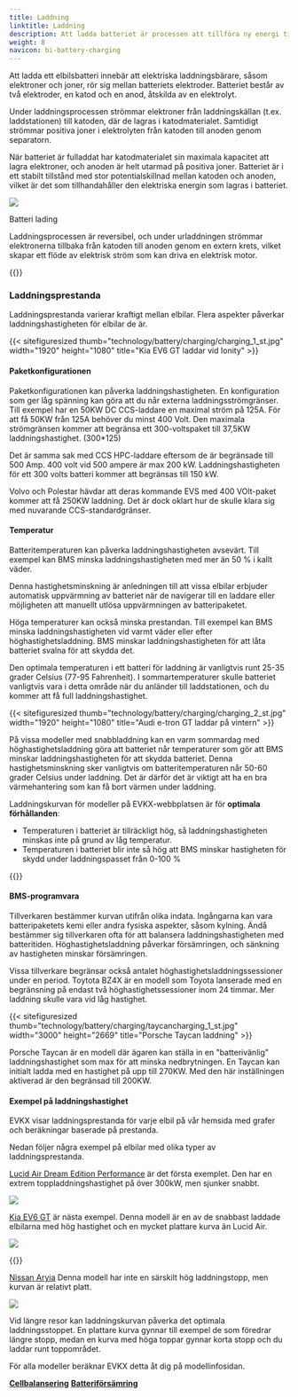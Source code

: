 ```yaml
---
title: Laddning
linktitle: Laddning
description: Att ladda batteriet är processen att tillföra ny energi till batteriet.
weight: 8
navicon: bi-battery-charging
---
```

<!-- markdownlint-disable MD033 -->
Att ladda ett elbilsbatteri innebär att elektriska laddningsbärare, såsom elektroner och joner, rör sig mellan batteriets elektroder. Batteriet består av två elektroder, en katod och en anod, åtskilda av en elektrolyt.

Under laddningsprocessen strömmar elektroner från laddningskällan (t.ex. laddstationen) till katoden, där de lagras i katodmaterialet. Samtidigt strömmar positiva joner i elektrolyten från katoden till anoden genom separatorn.

När batteriet är fulladdat har katodmaterialet sin maximala kapacitet att lagra elektroner, och anoden är helt utarmad på positiva joner. Batteriet är i ett stabilt tillstånd med stor potentialskillnad mellan katoden och anoden, vilket är det som tillhandahåller den elektriska energin som lagras i batteriet.

<figur>
<img src="batteryconceptcharging.drawio.svg" class="img-fluid mx-auto d-block">
<figcaption>
         <p class="lead text-center fw-semibold">
             Batteri lading
         </p>
     </figcaption>
</figur>

Laddningsprocessen är reversibel, och under urladdningen strömmar elektronerna tillbaka från katoden till anoden genom en extern krets, vilket skapar ett flöde av elektrisk ström som kan driva en elektrisk motor.

{{<evkxdisplayaddarticle />}}

### Laddningsprestanda

Laddningsprestanda varierar kraftigt mellan elbilar. Flera aspekter påverkar laddningshastigheten för elbilar de är.

{{< sitefiguresized thumb="technology/battery/charging/charging_1_st.jpg" width="1920" height="1080" title="Kia EV6 GT laddar vid Ionity" >}}

#### Paketkonfigurationen

Paketkonfigurationen kan påverka laddningshastigheten. En konfiguration som ger låg spänning kan göra att du når externa laddningsströmgränser. Till exempel har en 50KW DC CCS-laddare en maximal ström på 125A. För att få 50KW från 125A behöver du minst 400 Volt. Den maximala strömgränsen kommer att begränsa ett 300-voltspaket till 37,5KW laddningshastighet. (300*125)

Det är samma sak med CCS HPC-laddare eftersom de är begränsade till 500 Amp. 400 volt vid 500 ampere är max 200 kW. Laddningshastigheten för ett 300 volts batteri kommer att begränsas till 150 kW.

Volvo och Polestar hävdar att deras kommande EVS med 400 VOlt-paket kommer att få 250KW laddning. Det är dock oklart hur de skulle klara sig med nuvarande CCS-standardgränser.

#### Temperatur

Batteritemperaturen kan påverka laddningshastigheten avsevärt. Till exempel kan BMS minska laddningshastigheten med mer än 50 % i kallt väder.

Denna hastighetsminskning är anledningen till att vissa elbilar erbjuder automatisk uppvärmning av batteriet när de navigerar till en laddare eller möjligheten att manuellt utlösa uppvärmningen av batteripaketet.

Höga temperaturer kan också minska prestandan. Till exempel kan BMS minska laddningshastigheten vid varmt väder eller efter höghastighetsladdning. BMS minskar laddningshastigheten för att låta batteriet svalna för att skydda det.

Den optimala temperaturen i ett batteri för laddning är vanligtvis runt 25-35 grader Celsius (77-95 Fahrenheit). I sommartemperaturer skulle batteriet vanligtvis vara i detta område när du anländer till laddstationen, och du kommer att få full laddningshastighet.

{{< sitefiguresized thumb="technology/battery/charging/charging_2_st.jpg" width="1920" height="1080" title="Audi e-tron GT laddar på vintern" >}}

På vissa modeller med snabbladdning kan en varm sommardag med höghastighetsladdning göra att batteriet når temperaturer som gör att BMS minskar laddningshastigheten för att skydda batteriet. Denna hastighetsminskning sker vanligtvis om batteritemperaturen når 50-60 grader Celsius under laddning. Det är därför det är viktigt att ha en bra värmehantering som kan få bort värmen under laddning.

Laddningskurvan för modeller på EVKX-webbplatsen är för <b>optimala förhållanden</b>:

- Temperaturen i batteriet är tillräckligt hög, så laddningshastigheten minskas inte på grund av låg temperatur.
- Temperaturen i batteriet blir inte så hög att BMS minskar hastigheten för skydd under laddningspasset från 0-100 %

{{<evkxdisplayaddarticle />}}

#### BMS-programvara

Tillverkaren bestämmer kurvan utifrån olika indata. Ingångarna kan vara batteripaketets kemi eller andra fysiska aspekter, såsom kylning. Ändå bestämmer sig tillverkaren ofta för att balansera laddningshastigheten med batteritiden. Höghastighetsladdning påverkar försämringen, och sänkning av hastigheten minskar försämringen.

Vissa tillverkare begränsar också antalet höghastighetsladdningssessioner under en period. Toytota BZ4X är en modell som Toyota lanserade med en begränsning på endast två höghastighetssessioner inom 24 timmar. Mer laddning skulle vara vid låg hastighet.

{{< sitefiguresized thumb="technology/battery/charging/taycancharging_1_st.jpg" width="3000" height="2669" title="Porsche Taycan laddning" >}}

Porsche Taycan är en modell där ägaren kan ställa in en "batterivänlig" laddningshastighet som max för att minska nedbrytningen. En Taycan kan initialt ladda med en hastighet på upp till 270KW. Med den här inställningen aktiverad är den begränsad till 200KW.

#### Exempel på laddningshastighet

EVKX visar laddningsprestanda för varje elbil på vår hemsida med grafer och beräkningar baserade på prestanda.

Nedan följer några exempel på elbilar med olika typer av laddningsprestanda.

[Lucid Air Dream Edition Performance](/models/lucid/air/air_dream_edition_performance/chargingcurve/) är det första exemplet. Den har en extrem toppladdningshastighet på över 300kW, men sjunker snabbt.

<img src="/models/lucid/air/air_dream_edition_performance/chargingcurve.svg" class="img-fluid">

[Kia EV6 GT](/models/kia/ev6/ev6_gt/chargingcurve7/) är nästa exempel. Denna modell är en av de snabbast laddade elbilarna med hög hastighet och en mycket plattare kurva än Lucid Air.

<img src="/models/kia/ev6/ev6_gt/chargingcurve.svg" class="img-fluid">

{{<evkxdisplayaddarticle />}}

[Nissan Aryia](/models/nissan/ariya/ariya_87kwh_e-4orce/chargingcurve/) Denna modell har inte en särskilt hög laddningstopp, men kurvan är relativt platt.

<img src="/models/nissan/ariya/ariya_87kwh_e-4orce/chargingcurve.svg" class="img-fluid">

Vid längre resor kan laddningskurvan påverka det optimala laddningsstoppet. En plattare kurva gynnar till exempel de som föredrar längre stopp, medan en kurva med höga toppar gynnar korta stopp och du laddar runt toppområdet.

För alla modeller beräknar EVKX detta åt dig på modellinfosidan.

<div class="mt-3 mb-3">
    <a href="../cellbalancing/" class="text-decoration-none text-black"><strong><i class="bi-arrow-left"></i>  Cellbalansering</strong></a>
    <a href="../degredation/" class="text-decoration-none text-black float-end"><strong>Batteriförsämring <i class="bi-arrow-right"></i></strong></a>
</div>
